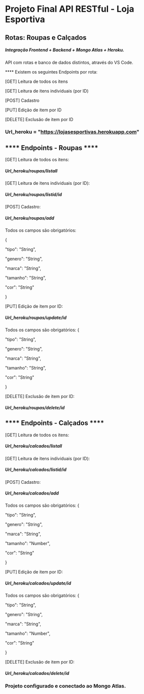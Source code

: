 # Projeto Final API RESTful - Loja Esportiva

## Rotas: Roupas e Calçados

##### Integração Frontend + Backend + Mongo Atlas + Heroku.

API com rotas e banco de dados distintos, através do VS Code.

**** Existem os seguintes Endpoints por rota:

[GET] Leitura de todos os itens

[GET] Leitura de itens individuais (por ID)

[POST] Cadastro

[PUT] Edição de item por ID

[DELETE] Exclusão de item por ID


###  Url_heroku = "https://lojasesportivas.herokuapp.com"

## **** Endpoints - Roupas ****

[GET] Leitura de todos os itens:

##### Url_heroku/roupas/listall


[GET] Leitura de itens individuais (por ID):

##### Url_heroku/roupas/listid/id


[POST] Cadastro:

##### Url_heroku/roupas/add


Todos os campos são obrigatórios:

{ 

  "tipo": "String", 

  "genero": "String",
  
  "marca": "String", 
  
  "tamanho": "String",
  
  "cor": "String"
  
}

[PUT] Edição de item por ID:

##### Url_heroku/roupas/update/id

Todos os campos são obrigatórios:
{ 

  "tipo": "String", 
  
  "genero": "String",
  
  "marca": "String", 
  
  "tamanho": "String",
  
  "cor": "String"
  
}

[DELETE] Exclusão de item por ID:

##### Url_heroku/roupas/delete/id


## **** Endpoints - Calçados ****

[GET] Leitura de todos os itens:

##### Url_heroku/calcados/listall


[GET] Leitura de itens individuais (por ID):

##### Url_heroku/calcados/listid/id


[POST] Cadastro:

##### Url_heroku/calcados/add


Todos os campos são obrigatórios:
{ 

  "tipo": "String", 

  "genero": "String",
  
  "marca": "String", 
  
  "tamanho": "Number",
  
  "cor": "String"
  
}

[PUT] Edição de item por ID:

##### Url_heroku/calcados/update/id


Todos os campos são obrigatórios:
{ 

  "tipo": "String", 

  "genero": "String",
  
  "marca": "String", 
  
  "tamanho": "Number",
  
  "cor": "String"
  
}

[DELETE] Exclusão de item por ID:

##### Url_heroku/calcados/delete/id


### Projeto configurado e conectado ao Mongo Atlas.

